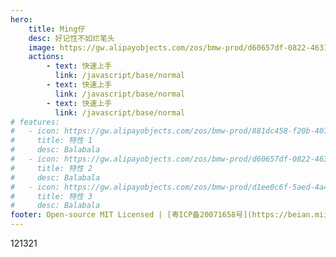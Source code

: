 ```yaml
---
hero:
    title: Ming仔
    desc: 好记性不如烂笔头
    image: https://gw.alipayobjects.com/zos/bmw-prod/d60657df-0822-4631-9d7c-e7a869c2f21c/k79dmz3q_w126_h126.png
    actions:
        - text: 快速上手
          link: /javascript/base/normal
        - text: 快速上手
          link: /javascript/base/normal
        - text: 快速上手
          link: /javascript/base/normal
# features:
#   - icon: https://gw.alipayobjects.com/zos/bmw-prod/881dc458-f20b-407b-947a-95104b5ec82b/k79dm8ih_w144_h144.png
#     title: 特性 1
#     desc: Balabala
#   - icon: https://gw.alipayobjects.com/zos/bmw-prod/d60657df-0822-4631-9d7c-e7a869c2f21c/k79dmz3q_w126_h126.png
#     title: 特性 2
#     desc: Balabala
#   - icon: https://gw.alipayobjects.com/zos/bmw-prod/d1ee0c6f-5aed-4a45-a507-339a4bfe076c/k7bjsocq_w144_h144.png
#     title: 特性 3
#     desc: Balabala
footer: Open-source MIT Licensed | [粤ICP备20071658号](https://beian.miit.gov.cn/#/Integrated/recordQuery)
---
```


121321
